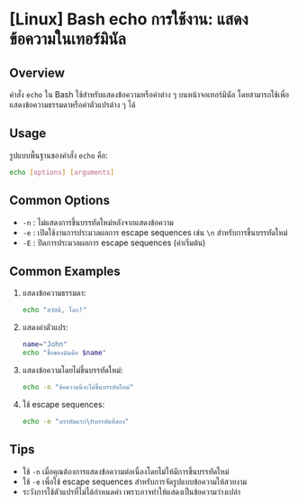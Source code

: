 # [Linux] Bash echo การใช้งาน: แสดงข้อความในเทอร์มินัล

## Overview
คำสั่ง `echo` ใน Bash ใช้สำหรับแสดงข้อความหรือค่าต่าง ๆ บนหน้าจอเทอร์มินัล โดยสามารถใช้เพื่อแสดงข้อความธรรมดาหรือค่าตัวแปรต่าง ๆ ได้

## Usage
รูปแบบพื้นฐานของคำสั่ง `echo` คือ:

```bash
echo [options] [arguments]
```

## Common Options
- `-n` : ไม่แสดงการขึ้นบรรทัดใหม่หลังจากแสดงข้อความ
- `-e` : เปิดใช้งานการประมวลผลการ escape sequences เช่น `\n` สำหรับการขึ้นบรรทัดใหม่
- `-E` : ปิดการประมวลผลการ escape sequences (ค่าเริ่มต้น)

## Common Examples
1. แสดงข้อความธรรมดา:
   ```bash
   echo "สวัสดี, โลก!"
   ```

2. แสดงค่าตัวแปร:
   ```bash
   name="John"
   echo "ชื่อของฉันคือ $name"
   ```

3. แสดงข้อความโดยไม่ขึ้นบรรทัดใหม่:
   ```bash
   echo -n "ข้อความนี้จะไม่ขึ้นบรรทัดใหม่"
   ```

4. ใช้ escape sequences:
   ```bash
   echo -e "บรรทัดแรก\nบรรทัดที่สอง"
   ```

## Tips
- ใช้ `-n` เมื่อคุณต้องการแสดงข้อความต่อเนื่องโดยไม่ให้มีการขึ้นบรรทัดใหม่
- ใช้ `-e` เพื่อใช้ escape sequences สำหรับการจัดรูปแบบข้อความให้สวยงาม
- ระวังการใช้ตัวแปรที่ไม่ได้กำหนดค่า เพราะอาจทำให้แสดงเป็นข้อความว่างเปล่า